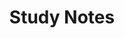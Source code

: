 ---
title: Study Notes
description: Archive for notes and code blocks.
image:

# Badge style
style:
    background: "#2a9d8f"
    color: "#fff"
---